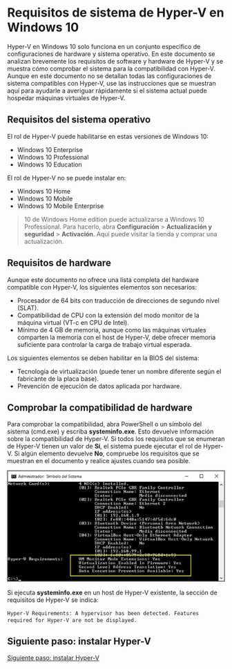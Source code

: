 # Requisitos de sistema de Hyper-V en Windows 10

Hyper-V en Windows 10 solo funciona en un conjunto específico de configuraciones de hardware y sistema operativo. En este documento se analizan brevemente los requisitos de software y hardware de Hyper-V y se muestra cómo comprobar el sistema para la compatibilidad con Hyper-V. Aunque en este documento no se detallan todas las configuraciones de sistema compatibles con Hyper-V, use las instrucciones que se muestran aquí para ayudarle a averiguar rápidamente si el sistema actual puede hospedar máquinas virtuales de Hyper-V.

## Requisitos del sistema operativo

El rol de Hyper-V puede habilitarse en estas versiones de Windows 10:

- Windows 10 Enterprise
- Windows 10 Professional
- Windows 10 Education

El rol de Hyper-V no se puede instalar en:

- Windows 10 Home
- Windows 10 Mobile
- Windows 10 Mobile Enterprise

> 10 de Windows Home edition puede actualizarse a Windows 10 Professional. Para hacerlo, abra **Configuración** > **Actualización y seguridad** > **Activación**. Aquí puede visitar la tienda y comprar una actualización.

## Requisitos de hardware

Aunque este documento no ofrece una lista completa del hardware compatible con Hyper-V, los siguientes elementos son necesarios:

- Procesador de 64 bits con traducción de direcciones de segundo nivel (SLAT).
- Compatibilidad de CPU con la extensión del modo monitor de la máquina virtual (VT-c en CPU de Intel).
- Mínimo de 4 GB de memoria, aunque como las máquinas virtuales comparten la memoria con el host de Hyper-V, debe ofrecer memoria suficiente para controlar la carga de trabajo virtual esperada.

Los siguientes elementos se deben habilitar en la BIOS del sistema:
- Tecnología de virtualización (puede tener un nombre diferente según el fabricante de la placa base).
- Prevención de ejecución de datos aplicada por hardware.

## Comprobar la compatibilidad de hardware

Para comprobar la compatibilidad, abra PowerShell o un símbolo del sistema (cmd.exe) y escriba **systeminfo.exe**. Esto devuelve información sobre la compatibilidad de Hyper-V.
Si todos los requisitos que se enumeran de Hyper-V tienen un valor de **Sí**, el sistema puede ejecutar el rol de Hyper-V. Si algún elemento devuelve **No**, compruebe los requisitos que se muestran en el documento y realice ajustes cuando sea posible.

![](media/SystemInfo_upd.png)

Si ejecuta **systeminfo.exe** en un host de Hyper-V existente, la sección de requisitos de Hyper-V se indica:

```
Hyper-V Requirements: A hypervisor has been detected. Features required for Hyper-V are not be displayed.
```

## Siguiente paso: instalar Hyper-V

[Siguiente paso: instalar Hyper-V](walkthrough_install.md)




